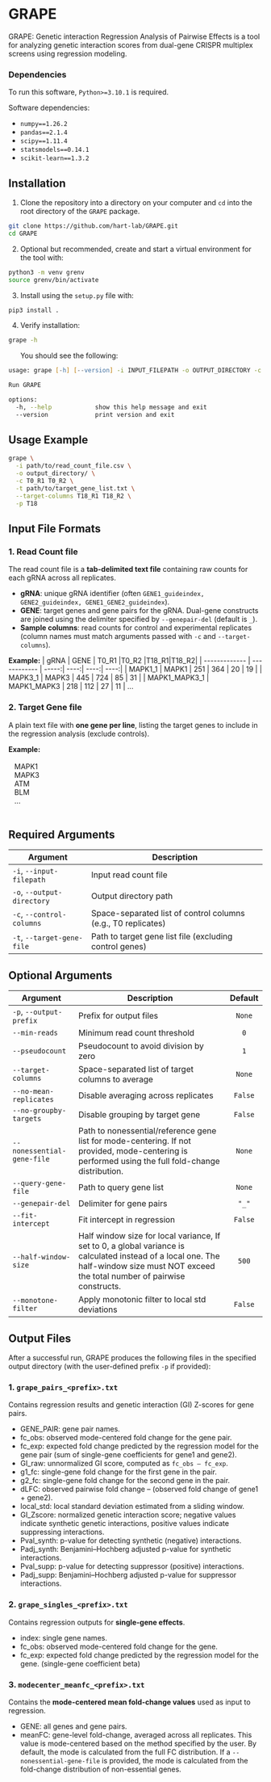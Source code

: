 # GRAPE
GRAPE: Genetic interaction Regression Analysis of Pairwise Effects is a tool for analyzing genetic interaction scores from dual-gene CRISPR multiplex screens using regression modeling.

### Dependencies
To run this software, `Python>=3.10.1` is required. 

Software dependencies:
- `numpy==1.26.2`
- `pandas==2.1.4`
- `scipy==1.11.4`
- `statsmodels==0.14.1`
- `scikit-learn==1.3.2`

## Installation

1. Clone the repository into a directory on your computer and `cd` into the root directory of the `GRAPE` package.

```zsh
git clone https://github.com/hart-lab/GRAPE.git
cd GRAPE
```

2. Optional but recommended, create and start a virtual environment for the tool with:

```zsh
python3 -m venv grenv
source grenv/bin/activate
```


3. Install using the `setup.py` file with:

```zsh
pip3 install .
```

4. Verify installation:

```zsh
grape -h
```
&nbsp;&nbsp;&nbsp;&nbsp;&nbsp;&nbsp;You should see the following:
```zsh
usage: grape [-h] [--version] -i INPUT_FILEPATH -o OUTPUT_DIRECTORY -c CONTROL_COLUMNS [CONTROL_COLUMNS ...] -t TARGET_GENE_FILE [-p OUTPUT_PREFIX] [--min-reads MIN_READS] [--pseudocount PSEUDOCOUNT] [--target-columns TARGET_COLUMNS [TARGET_COLUMNS ...]][--no-mean-replicates] [--no-groupby-targets] [--nonessential-gene-file NONESSENTIAL_GENE_FILE] [--query-gene-file QUERY_GENE_FILE] [--genepair-del GENEPAIR_DEL] [--fit-intercept] [--half-window-size HALF_WINDOW_SIZE] [--monotone-filter]

Run GRAPE

options:
  -h, --help            show this help message and exit
  --version             print version and exit
  ```

## Usage Example
```zsh
grape \
  -i path/to/read_count_file.csv \
  -o output_directory/ \
  -c T0_R1 T0_R2 \
  -t path/to/target_gene_list.txt \
  --target-columns T18_R1 T18_R2 \
  -p T18
```
## Input File Formats
### 1. Read Count file
The read count file is a **tab-delimited text file** containing raw counts for each gRNA across all replicates.
- **gRNA**: unique gRNA identifier (often `GENE1_guideindex, GENE2_guideindex, GENE1_GENE2_guideindex`).  
- **GENE**: target genes and gene pairs for the gRNA. Dual-gene constructs are joined using the delimiter specified by `--genepair-del` (default is `_`).  
- **Sample columns**: read counts for control and experimental replicates (column names must match arguments passed with `-c` and `--target-columns`).  

**Example:**
| gRNA          | GENE         | T0_R1 |T0_R2 |T18_R1|T18_R2|
| ------------- | ------------ | -----:| ----:| ----:| ----:|
| MAPK1_1       | MAPK1        | 251 | 364 | 20 | 19 |
| MAPK3_1       | MAPK3        | 445 | 724 | 85 | 31 |
| MAPK1_MAPK3_1 | MAPK1_MAPK3  | 218 | 112 | 27 | 11 |
...

### 2. Target Gene file
A plain text file with **one gene per line**, listing the target genes to include in the regression analysis (exclude controls).

**Example:** <br><br>
&nbsp;&nbsp;&nbsp;MAPK1 <br>
&nbsp;&nbsp;&nbsp;MAPK3 <BR>
&nbsp;&nbsp;&nbsp;ATM <br>
&nbsp;&nbsp;&nbsp;BLM <br>
&nbsp;&nbsp;&nbsp;...
<br><br>

## Required Arguments
| Argument                   | Description                                                   |
| -------------------------- | ------------------------------------------------------------- |
| `-i`, `--input-filepath`   | Input read count file                                         |
| `-o`, `--output-directory` | Output directory path                                         |
| `-c`, `--control-columns`  | Space-separated list of control columns (e.g., T0 replicates) |
| `-t`, `--target-gene-file` | Path to target gene list file (excluding control genes)       |

## Optional Arguments
| Argument                   | Description                                          | Default |
| -------------------------- | ---------------------------------------------------- |:-------:|
| `-p`, `--output-prefix`    | Prefix for output files                              | `None` |
| `--min-reads`              | Minimum read count threshold                         | `0` |
| `--pseudocount`            | Pseudocount to avoid division by zero                | `1` |
| `--target-columns`         | Space-separated list of target columns to average    | `None` |
| `--no-mean-replicates`     | Disable averaging across replicates                  | `False` |
| `--no-groupby-targets`     | Disable grouping by target gene                      | `False` |
| `--nonessential-gene-file` | Path to nonessential/reference gene list for mode-centering. If not provided, mode-centering is performed using the full fold-change distribution.      | `None` |
| `--query-gene-file`        | Path to query gene list                              | `None` |
| `--genepair-del`           | Delimiter for gene pairs                             | `"_"` |
| `--fit-intercept`          | Fit intercept in regression                          |`False`|
| `--half-window-size`       | Half window size for local variance, If set to 0, a global variance is calculated instead of a local one. The half-window size must NOT exceed the total number of pairwise constructs. |`500`|
| `--monotone-filter`        | Apply monotonic filter to local std deviations       |`False`|


## Output Files 
After a successful run, GRAPE produces the following files in the specified output directory (with the user-defined prefix `-p` if provided):

### 1. `grape_pairs_<prefix>.txt`
Contains regression results and genetic interaction (GI) Z-scores for gene pairs.  
- GENE_PAIR: gene pair names.  
- fc_obs: observed mode-centered fold change for the gene pair. 
- fc_exp: expected fold change predicted by the regression model for the gene pair  (sum of single-gene coefficients for gene1 and gene2).
- GI_raw: unnormalized GI score, computed as `fc_obs – fc_exp`.
- g1_fc: single-gene fold change for the first gene in the pair.
- g2_fc: single-gene fold change for the second gene in the pair.
- dLFC: observed pairwise fold change – (observed fold change of gene1 + gene2).
- local_std: local standard deviation estimated from a sliding window.
- GI_Zscore: normalized genetic interaction score; negative values indicate synthetic genetic interactions, positive values indicate suppressing interactions.
- Pval_synth: p-value for detecting synthetic (negative) interactions.
- Padj_synth: Benjamini–Hochberg adjusted p-value for synthetic interactions.
- Pval_supp: p-value for detecting suppressor (positive) interactions.
- Padj_supp: Benjamini–Hochberg adjusted p-value for suppressor interactions.

### 2. `grape_singles_<prefix>.txt`
Contains regression outputs for **single-gene effects**.  
- index: single gene names.  
- fc_obs: observed mode-centered fold change for the gene.
- fc_exp: expected fold change predicted by the regression model for the gene. (single-gene coefficient beta)

### 3. `modecenter_meanfc_<prefix>.txt`
Contains the **mode-centered mean fold-change values** used as input to regression.  
- GENE: all genes and gene pairs.  
- meanFC: gene-level fold-change, averaged across all replicates. This value is mode-centered based on the method specified by the user. By default, the mode is calculated from the full FC distribution. If a `--nonessential-gene-file` is provided, the mode is calculated from the fold-change distribution of non-essential genes.
